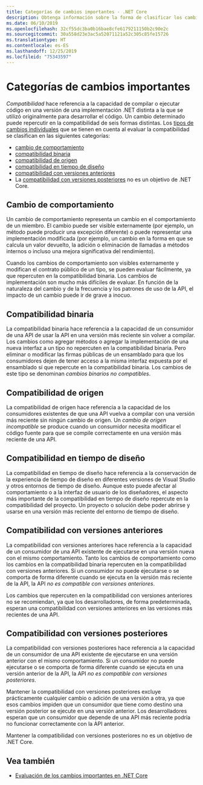 ```yaml
---
title: Categorías de cambios importantes - .NET Core
description: Obtenga información sobre la forma de clasificar los cambios importantes en .NET Core.
ms.date: 06/10/2019
ms.openlocfilehash: 32cf55dc3ba0b16bae8cfe6179211150b2c90e2c
ms.sourcegitcommit: 30a558d23e3ac5a52071121a52c305c85fe15726
ms.translationtype: HT
ms.contentlocale: es-ES
ms.lasthandoff: 12/25/2019
ms.locfileid: "75343597"
---
```

# <a name="breaking-change-categories"></a>Categorías de cambios importantes

*Compatibilidad* hace referencia a la capacidad de compilar o ejecutar código en una versión de una implementación .NET distinta a la que se utilizó originalmente para desarrollar el código. Un cambio determinado puede repercutir en la compatibilidad de seis formas distintas. Los [tipos de cambios individuales](index.md) que se tienen en cuenta al evaluar la compatibilidad se clasifican en las siguientes categorías:

- [cambio de comportamiento](#behavioral-change)
- [compatibilidad binaria](#binary-compatibility)
- [compatibilidad de origen](#source-compatibility)
- [compatibilidad en tiempo de diseño](#design-time-compatibility)
- [compatibilidad con versiones anteriores](#backwards-compatibility)
- La [compatibilidad con versiones posteriores](#forward-compatibility) no es un objetivo de .NET Core.

## <a name="behavioral-change"></a>Cambio de comportamiento

Un cambio de comportamiento representa un cambio en el comportamiento de un miembro. El cambio puede ser visible externamente (por ejemplo, un método puede producir una excepción diferente) o puede representar una implementación modificada (por ejemplo, un cambio en la forma en que se calcula un valor devuelto, la adición o eliminación de llamadas a métodos internos o incluso una mejora significativa del rendimiento).

Cuando los cambios de comportamiento son visibles externamente y modifican el contrato público de un tipo, se pueden evaluar fácilmente, ya que repercuten en la compatibilidad binaria. Los cambios de implementación son mucho más difíciles de evaluar. En función de la naturaleza del cambio y de la frecuencia y los patrones de uso de la API, el impacto de un cambio puede ir de grave a inocuo.

## <a name="binary-compatibility"></a>Compatibilidad binaria

La compatibilidad binaria hace referencia a la capacidad de un consumidor de una API de usar la API en una versión más reciente sin volver a compilar. Los cambios como agregar métodos o agregar la implementación de una nueva interfaz a un tipo no repercuten en la compatibilidad binaria. Pero eliminar o modificar las firmas públicas de un ensamblado para que los consumidores dejen de tener acceso a la misma interfaz expuesta por el ensamblado sí que repercute en la compatibilidad binaria. Los cambios de este tipo se denominan *cambios binarios no compatibles*.

## <a name="source-compatibility"></a>Compatibilidad de origen

La compatibilidad de origen hace referencia a la capacidad de los consumidores existentes de que una API vuelva a compilar con una versión más reciente sin ningún cambio de origen. Un *cambio de origen incompatible* se produce cuando un consumidor necesita modificar el código fuente para que se compile correctamente en una versión más reciente de una API.

## <a name="design-time-compatibility"></a>Compatibilidad en tiempo de diseño

La compatibilidad en tiempo de diseño hace referencia a la conservación de la experiencia de tiempo de diseño en diferentes versiones de Visual Studio y otros entornos de tiempo de diseño. Aunque esto puede afectar al comportamiento o a la interfaz de usuario de los diseñadores, el aspecto más importante de la compatibilidad en tiempo de diseño repercute en la compatibilidad del proyecto. Un proyecto o solución debe poder abrirse y usarse en una versión más reciente del entorno de tiempo de diseño.

## <a name="backwards-compatibility"></a>Compatibilidad con versiones anteriores

La compatibilidad con versiones anteriores hace referencia a la capacidad de un consumidor de una API existente de ejecutarse en una versión nueva con el mismo comportamiento. Tanto los cambios de comportamiento como los cambios en la compatibilidad binaria repercuten en la compatibilidad con versiones anteriores. Si un consumidor no puede ejecutarse o se comporta de forma diferente cuando se ejecuta en la versión más reciente de la API, la API *no es compatible con versiones anteriores*.

Los cambios que repercuten en la compatibilidad con versiones anteriores no se recomiendan, ya que los desarrolladores, de forma predeterminada, esperan una compatibilidad con versiones anteriores en las versiones más recientes de una API.

## <a name="forward-compatibility"></a>Compatibilidad con versiones posteriores

La compatibilidad con versiones posteriores hace referencia a la capacidad de un consumidor de una API existente de ejecutarse en una versión anterior con el mismo comportamiento. Si un consumidor no puede ejecutarse o se comporta de forma diferente cuando se ejecuta en una versión anterior de la API, la API *no es compatible con versiones posteriores*.

Mantener la compatibilidad con versiones posteriores excluye prácticamente cualquier cambio o adición de una versión a otra, ya que esos cambios impiden que un consumidor que tiene como destino una versión posterior se ejecute en una versión anterior. Los desarrolladores esperan que un consumidor que depende de una API más reciente podría no funcionar correctamente con la API anterior.

Mantener la compatibilidad con versiones posteriores no es un objetivo de .NET Core.

## <a name="see-also"></a>Vea también

- [Evaluación de los cambios importantes en .NET Core](index.md)
